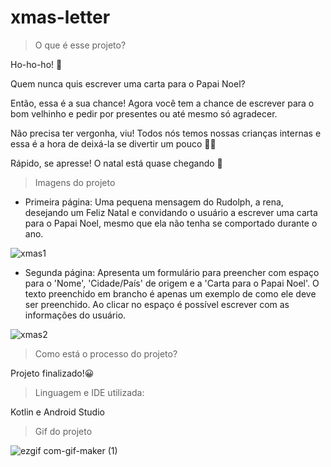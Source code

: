 # xmas-letter

> O que é esse projeto?

Ho-ho-ho! 🎅

Quem nunca quis escrever uma carta para o Papai Noel?


Então, essa é a sua chance! Agora você tem a chance de escrever para o bom velhinho e pedir por presentes ou até mesmo só agradecer.


Não precisa ter vergonha, viu! Todos nós temos nossas crianças internas e essa é a hora de deixá-la se divertir um pouco 👧👦


Rápido, se apresse! O natal está quase chegando 🎄


> Imagens do projeto
- Primeira página: 
Uma pequena mensagem do Rudolph, a rena, desejando um Feliz Natal e convidando o usuário a escrever uma carta para o Papai Noel, mesmo que ela não tenha se comportado durante o ano.

![xmas1](https://user-images.githubusercontent.com/115952183/201541570-08fc5729-3920-456a-966a-45f5d168d6b5.png)

- Segunda página: Apresenta um formulário para preencher com espaço para o 'Nome', 'Cidade/País' de origem e a 'Carta para o Papai Noel'. O texto preenchido em brancho é apenas um exemplo de como ele deve ser preenchido. Ao clicar no espaço é possível escrever com as informações do usuário.

![xmas2](https://user-images.githubusercontent.com/115952183/201541578-a13bd01b-fc50-4504-a623-76c50c89fe54.png)

> Como está o processo do projeto?

Projeto finalizado!😀


> Linguagem e IDE utilizada:

Kotlin e Android Studio

> Gif do projeto


![ezgif com-gif-maker (1)](https://user-images.githubusercontent.com/115952183/201929524-d494919e-bd71-419e-ae12-2796b25c27ea.gif)
